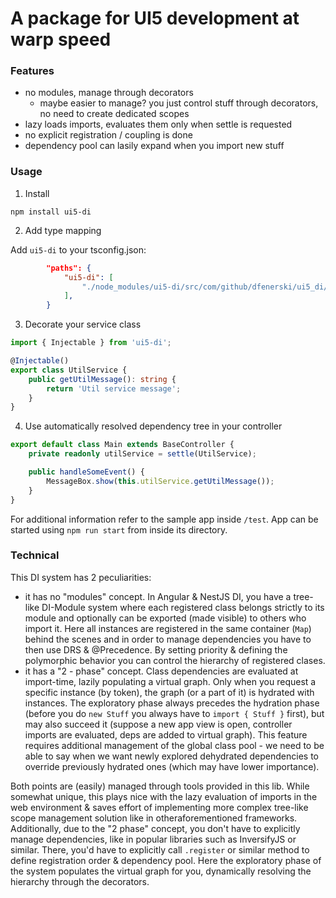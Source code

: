 # A package for UI5 development at warp speed

### Features

-   no modules, manage through decorators
    -   maybe easier to manage? you just control stuff through decorators, no need to create dedicated scopes
-   lazy loads imports, evaluates them only when settle is requested
-   no explicit registration / coupling is done
-   dependency pool can lasily expand when you import new stuff

### Usage

1. Install

`npm install ui5-di`

2. Add type mapping

Add `ui5-di` to your tsconfig.json:

```json
        "paths": {
            "ui5-di": [
                "./node_modules/ui5-di/src/com/github/dfenerski/ui5_di/Injector"
            ],
        }
```

3. Decorate your service class

```typescript
import { Injectable } from 'ui5-di';

@Injectable()
export class UtilService {
    public getUtilMessage(): string {
        return 'Util service message';
    }
}
```

4. Use automatically resolved dependency tree in your controller

```typescript
export default class Main extends BaseController {
    private readonly utilService = settle(UtilService);

    public handleSomeEvent() {
        MessageBox.show(this.utilService.getUtilMessage());
    }
}
```

For additional information refer to the sample app inside `/test`. App can be started using `npm run start` from inside its directory.

### Technical

This DI system has 2 peculiarities:

-   it has no "modules" concept. In Angular & NestJS DI, you have a tree-like DI-Module system where each registered class belongs strictly to its module and optionally can be exported (made visible) to others who import it.
    Here all instances are registered in the same container (`Map`) behind the scenes and in order to manage dependencies you have to then use DRS & @Precedence. By setting priority & defining the polymorphic behavior you can control the hierarchy of registered clases.
-   it has a "2 - phase" concept. Class dependencies are evaluated at import-time, lazily populating a virtual graph. Only when you request a specific instance (by token), the graph (or a part of it) is hydrated with instances. The exploratory phase always precedes the hydration phase (before you do `new Stuff` you always have to `import { Stuff }` first), but may also succeed it (suppose a new app view is open, controller imports are evaluated, deps are added to virtual graph). This feature requires additional management of the global class pool - we need to be able to say when we want newly explored dehydrated dependencies to override previously hydrated ones (which may have lower importance).

Both points are (easily) managed through tools provided in this lib. While somewhat unique, this plays nice with the lazy evaluation of imports in the web environment & saves effort of implementing more complex tree-like scope management solution like in otheraforementioned frameworks.
Additionally, due to the "2 phase" concept, you don't have to explicitly manage dependencies, like in popular libraries such as InversifyJS or similar. There, you'd have to explicitly call `.register` or similar method to define registration order & dependency pool. Here the exploratory phase of the system populates the virtual graph for you, dynamically resolving the hierarchy through the decorators.
